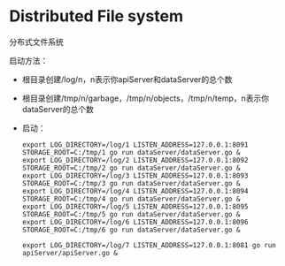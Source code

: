 # Distributed File system

分布式文件系统



启动方法：

- 根目录创建/log/n，n表示你apiServer和dataServer的总个数

- 根目录创建/tmp/n/garbage，/tmp/n/objects，/tmp/n/temp，n表示你dataServer的总个数

- 启动：

  ```
  export LOG_DIRECTORY=/log/1 LISTEN_ADDRESS=127.0.0.1:8091 STORAGE_ROOT=C:/tmp/1 go run dataServer/dataServer.go &
  export LOG_DIRECTORY=/log/2 LISTEN_ADDRESS=127.0.0.1:8092 STORAGE_ROOT=C:/tmp/2 go run dataServer/dataServer.go &
  export LOG_DIRECTORY=/log/3 LISTEN_ADDRESS=127.0.0.1:8093 STORAGE_ROOT=C:/tmp/3 go run dataServer/dataServer.go &
  export LOG_DIRECTORY=/log/4 LISTEN_ADDRESS=127.0.0.1:8094 STORAGE_ROOT=C:/tmp/4 go run dataServer/dataServer.go &
  export LOG_DIRECTORY=/log/5 LISTEN_ADDRESS=127.0.0.1:8095 STORAGE_ROOT=C:/tmp/5 go run dataServer/dataServer.go &
  export LOG_DIRECTORY=/log/6 LISTEN_ADDRESS=127.0.0.1:8096 STORAGE_ROOT=C:/tmp/6 go run dataServer/dataServer.go &
  
  export LOG_DIRECTORY=/log/7 LISTEN_ADDRESS=127.0.0.1:8081 go run apiServer/apiServer.go &
  ```

  